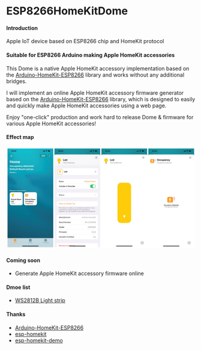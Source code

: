 # ESP8266HomeKitDome

#### Introduction
Apple IoT device based on ESP8266 chip and HomeKit protocol

#### Suitable for ESP8266 Arduino making Apple HomeKit accessories
This Dome is a native Apple HomeKit accessory implementation based on the [Arduino-HomeKit-ESP8266](https://github.com/Mixiaoxiao/Arduino-HomeKit-ESP8266) library and works without any additional bridges.

I will implement an online Apple HomeKit accessory firmware generator based on the [Arduino-HomeKit-ESP8266](https://github.com/Mixiaoxiao/Arduino-HomeKit-ESP8266) library, which is designed to easily and quickly make Apple HomeKit accessories using a web page.

Enjoy "one-click" production and work hard to release Dome & firmware for various Apple HomeKit accessories!

#### Effect map

![Effect map](https://raw.githubusercontent.com/CHNleing/ESP8266HomeKitDome/master/68747470733a2f2f7261772e6769746875622e636f6d2f4d697869616f7869616f2f41726475696e6f2d486f6d654b69742d455350383236362f6d61737465722f6578747261732f707265766965772e6a7067.jpeg)

#### Coming soon

- Generate Apple HomeKit accessory firmware online

#### Dmoe list

- [WS2812B Light strip](https://github.com/CHNleing/ESP8266HomeKitDome/tree/WS2812B_Color_LED)

#### Thanks

- [Arduino-HomeKit-ESP8266](https://github.com/Mixiaoxiao/Arduino-HomeKit-ESP8266)
- [esp-homekit](https://github.com/maximkulkin/esp-homekit)
- [esp-homekit-demo](https://github.com/maximkulkin/esp-homekit-demo)
